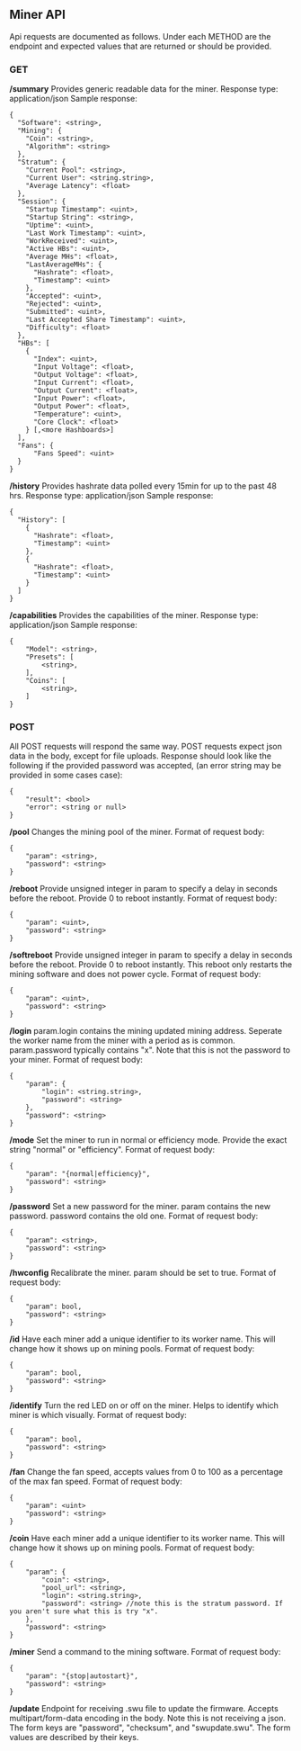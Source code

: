 ## Miner API
Api requests are documented as follows. Under each METHOD are the endpoint and expected values that are returned or should be provided.
### GET
**/summary**
Provides generic readable data for the miner.
Response type: application/json
Sample response:
```
{
  "Software": <string>,
  "Mining": {
    "Coin": <string>,
    "Algorithm": <string>
  },
  "Stratum": {
    "Current Pool": <string>,
    "Current User": <string.string>,
    "Average Latency": <float>
  },
  "Session": {
    "Startup Timestamp": <uint>,
    "Startup String": <string>,
    "Uptime": <uint>,
    "Last Work Timestamp": <uint>,
    "WorkReceived": <uint>,
    "Active HBs": <uint>,
    "Average MHs": <float>,
    "LastAverageMHs": {
      "Hashrate": <float>,
      "Timestamp": <uint>
    },
    "Accepted": <uint>,
    "Rejected": <uint>,
    "Submitted": <uint>,
    "Last Accepted Share Timestamp": <uint>,
    "Difficulty": <float>
  },
  "HBs": [
    {
      "Index": <uint>,
      "Input Voltage": <float>,
      "Output Voltage": <float>,
      "Input Current": <float>,
      "Output Current": <float>,
      "Input Power": <float>,
      "Output Power": <float>,
      "Temperature": <uint>,
      "Core Clock": <float>
    } [,<more Hashboards>]
  ],
  "Fans": {
      "Fans Speed": <uint>
  }
}
```
**/history**
Provides hashrate data polled every 15min for up to the past 48 hrs.
Response type: application/json
Sample response:
```
{
  "History": [
    {
      "Hashrate": <float>,
      "Timestamp": <uint>
    },
    {
      "Hashrate": <float>,
      "Timestamp": <uint>
    }
  ]
}
```
**/capabilities**
Provides the capabilities of the miner.
Response type: application/json
Sample response:
```
{
    "Model": <string>,
    "Presets": [
        <string>,
    ],
    "Coins": [
        <string>,
    ]
}
```
### POST
All POST requests will respond the same way.
POST requests expect json data in the body, except for file uploads.
Response should look like the following if the provided password was accepted, (an error string may be provided in some cases case):
```
{
	"result": <bool>
	"error": <string or null>
}
```

**/pool**
Changes the mining pool of the miner.
Format of request body:
```
{
	"param": <string>,
	"password": <string>
}
```
**/reboot**
Provide unsigned integer in param to specify a delay in seconds before the reboot. Provide 0 to reboot instantly.
Format of request body:
```
{
	"param": <uint>,
	"password": <string>
}
```
**/softreboot**
Provide unsigned integer in param to specify a delay in seconds before the reboot. Provide 0 to reboot instantly. This reboot only restarts the mining software and does not power cycle.
Format of request body:
```
{
	"param": <uint>,
	"password": <string>
}
```
**/login**
param.login contains the mining updated mining address. Seperate the worker name from the miner with a period as is common.
param.password typically contains "x". Note that this is not the password to your miner. 
Format of request body:
```
{
	"param": {
		"login": <string.string>,
		"password": <string>
	},
	"password": <string>
}
```
**/mode**
Set the miner to run in normal or efficiency mode. Provide the exact string "normal" or "efficiency".
Format of request body:
```
{
	"param": "{normal|efficiency}",
	"password": <string>
}
```
**/password**
Set a new password for the miner. param contains the new password. password contains the old one.
Format of request body:
```
{
	"param": <string>,
	"password": <string>
}
```
**/hwconfig**
Recalibrate the miner.
param should be set to true.
Format of request body:
```
{
	"param": bool,
	"password": <string>
}
```
**/id**
Have each miner add a unique identifier to its worker name. This will change how it shows up on mining pools.
Format of request body:
```
{
	"param": bool,
	"password": <string>
}
```
**/identify**
Turn the red LED on or off on the miner. Helps to identify which miner is which visually.
Format of request body:
```
{
	"param": bool,
	"password": <string>
}
```
**/fan**
Change the fan speed, accepts values from 0 to 100 as a percentage of the max fan speed.
Format of request body:
```
{
	"param": <uint>
	"password": <string>
}
```
**/coin**
Have each miner add a unique identifier to its worker name. This will change how it shows up on mining pools.
Format of request body:
```
{
	"param": {
        "coin": <string>,
        "pool_url": <string>,
        "login": <string.string>,
        "password": <string> //note this is the stratum password. If you aren't sure what this is try "x".
    },
	"password": <string>
}
```
**/miner**
Send a command to the mining software.
Format of request body:
```
{
	"param": "{stop|autostart}",
	"password": <string>
}
```
**/update**
Endpoint for receiving .swu file to update the firmware. Accepts multipart/form-data encoding in the body.
Note this is not receiving a json.
The form keys are "password", "checksum", and "swupdate.swu".
The form values are described by their keys.